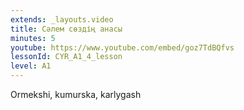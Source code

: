 ```yaml
---
extends: _layouts.video
title: Сәлем сөздің анасы
minutes: 5
youtube: https://www.youtube.com/embed/goz7TdBQfvs
lessonId: CYR_A1_4_lesson
level: A1
---
```

Ormekshi, kumurska, karlygash